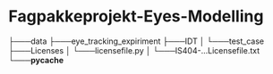 # Fagpakkeprojekt-Eyes-Modelling
├───data
├───eye_tracking_expiriment
├───IDT
│   └───test_case
├───Licenses
│   └───licensefile.py
│   └───IS404-...Licensefile.txt
└───__pycache__
